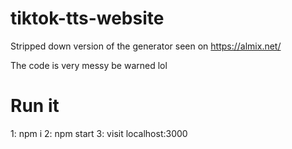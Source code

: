 # tiktok-tts-website
Stripped down version of the generator seen on https://almix.net/

The code is very messy be warned lol

# Run it
1: npm i
2: npm start
3: visit localhost:3000
